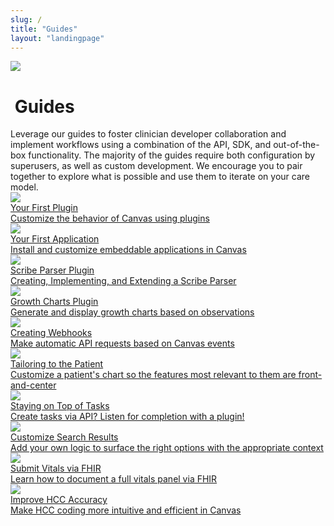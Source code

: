 ```yaml
---
slug: /
title: "Guides"
layout: "landingpage"
---
```


<div class="cardSectionFullWidthContainer">
    <div class="cardSectionInnerContainer">
        <div class="cardTitleContainer">
            <img class="cardTitleIcon" src="{{ "/assets/images/font-awesome/fa-book.svg" | relative_url }}">
            <h1 class="cardSectionH1">&nbsp;Guides</h1>
        </div>
        <div class="cardSectionParagraphGuides">
            <span>Leverage our guides to foster clinician developer collaboration and implement workflows using a combination of the API, SDK, and out-of-the-box functionality. The majority of the guides require both configuration by superusers, as well as custom development. We encourage you to pair together to explore what is possible and use them to iterate on your care model. </span>
        </div>
        <div class="cardWrapper topPaddingSm bottomPaddingSm">
        <a href="/guides/your-first-plugin">
            <div class="cardContainer">
                <img class="cardIcon" src="{{ "/assets/images/icon.svg" | relative_url }}">
                <div class="cardHeading">
                    <span font color = navy >Your First Plugin</span>
                </div>
                <div class="cardBody">
                    Customize the behavior of Canvas using plugins
                </div>
            </div>
        </a>
        <a href="/guides/your-first-application">
            <div class="cardContainer">
                <img class="cardIcon" src="{{ "/assets/images/icon.svg" | relative_url }}">
                <div class="cardHeading">
                    <span font color = navy >Your First Application</span>
                </div>
                <div class="cardBody">
                    Install and customize embeddable applications in Canvas
                </div>
            </div>
        </a>
        <a href="/guides/scribe-ai-parser">
            <div class="cardContainer">
                <img class="cardIcon" src="{{ "/assets/images/icon.svg" | relative_url }}">
                <div class="cardHeading">
                    <span font color = navy >Scribe Parser Plugin</span>
                </div>
                <div class="cardBody">
                    Creating, Implementing, and Extending a Scribe Parser
                </div>
            </div>
        </a>
        <a href="/guides/growth-charts">
            <div class="cardContainer">
                <img class="cardIcon" src="{{ "/assets/images/icon.svg" | relative_url }}">
                <div class="cardHeading">
                    <span font color = navy >Growth Charts Plugin</span>
                </div>
                <div class="cardBody">
                    Generate and display growth charts based on observations
                </div>
            </div>
        </a>
        <a href="/guides/creating-webhooks-with-the-canvas-sdk">
            <div class="cardContainer">
                <img class="cardIcon" src="{{ "/assets/images/icon.svg" | relative_url }}">
                <div class="cardHeading">
                    <span font color = navy >Creating Webhooks</span>
                </div>
                <div class="cardBody">
                    Make automatic API requests based on Canvas events
                </div>
            </div>
        </a>
        <a href="/guides/tailoring-the-chart-to-the-patient">
            <div class="cardContainer">
                <img class="cardIcon" src="{{ "/assets/images/icon.svg" | relative_url }}">
                <div class="cardHeading">
                    <span font color = navy >Tailoring to the Patient</span>
                </div>
                <div class="cardBody">
                    Customize a patient's chart so the features most relevant to them are front-and-center
                </div>
            </div>
        </a>
        <a href="/guides/staying-on-top-of-tasks">
            <div class="cardContainer">
                <img class="cardIcon" src="{{ "/assets/images/icon.svg" | relative_url }}">
                <div class="cardHeading">
                    <span font color = navy >Staying on Top of Tasks</span>
                </div>
                <div class="cardBody">
                    Create tasks via API? Listen for completion with a plugin!
                </div>
            </div>
        </a>
        <a href="/guides/customize-search-results">
            <div class="cardContainer">
                <img class="cardIcon" src="{{ "/assets/images/icon.svg" | relative_url }}">
                <div class="cardHeading">
                    <span>Customize Search Results</span>
                </div>
                <div class="cardBody">
                   Add your own  logic to surface the right options with the appropriate context
                </div>
            </div>
        </a>
        <a href="/guides/submit-vitals-via-fhir">
            <div class="cardContainer">
                <img class="cardIcon" src="{{ "/assets/images/icon.svg" | relative_url }}">
                <div class="cardHeading">
                    <span>Submit Vitals via FHIR</span>
                </div>
                <div class="cardBody">
                Learn how to document a full vitals panel via FHIR
            </div>
            </div>
        </a>
        <a href="/guides/improve-hcc-coding-accuracy">
            <div class="cardContainer">
                <img class="cardIcon" src="{{ "/assets/images/icon.svg" | relative_url }}">
                <div class="cardHeading">
                    <span>Improve HCC Accuracy</span>
                </div>
                <div class="cardBody">
                Make HCC coding more intuitive and efficient in Canvas
            </div>
            </div>
        </a>
</div>
